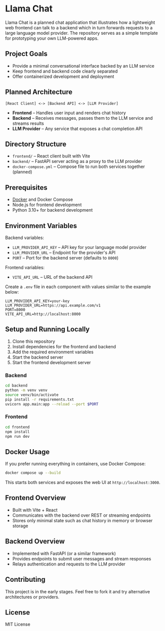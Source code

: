 # Llama Chat

Llama Chat is a planned chat application that illustrates how a lightweight web frontend can talk to a backend which in turn forwards requests to a large language model provider. The repository serves as a simple template for prototyping your own LLM-powered apps.

## Project Goals

- Provide a minimal conversational interface backed by an LLM service
- Keep frontend and backend code clearly separated
- Offer containerized development and deployment

## Planned Architecture

```
[React Client] <-> [Backend API] <-> [LLM Provider]
```

- **Frontend** – Handles user input and renders chat history
- **Backend** – Receives messages, passes them to the LLM service and streams results
- **LLM Provider** – Any service that exposes a chat completion API

## Directory Structure

- `frontend/` – React client built with Vite
- `backend/` – FastAPI server acting as a proxy to the LLM provider
- `docker-compose.yml` – Compose file to run both services together (planned)

## Prerequisites

- [Docker](https://www.docker.com/) and Docker Compose
- Node.js for frontend development
- Python 3.10+ for backend development

## Environment Variables

Backend variables:

- `LLM_PROVIDER_API_KEY` – API key for your language model provider
- `LLM_PROVIDER_URL` – Endpoint for the provider's API
- `PORT` – Port for the backend server (defaults to `8000`)

Frontend variables:

- `VITE_API_URL` – URL of the backend API

Create a `.env` file in each component with values similar to the example below:

```
LLM_PROVIDER_API_KEY=your-key
LLM_PROVIDER_URL=https://api.example.com/v1
PORT=8000
VITE_API_URL=http://localhost:8000
```

## Setup and Running Locally

1. Clone this repository
2. Install dependencies for the frontend and backend
3. Add the required environment variables
4. Start the backend server
5. Start the frontend development server

### Backend

```bash
cd backend
python -m venv venv
source venv/bin/activate
pip install -r requirements.txt
uvicorn app.main:app --reload --port $PORT
```

### Frontend

```bash
cd frontend
npm install
npm run dev
```

## Docker Usage

If you prefer running everything in containers, use Docker Compose:

```bash
docker compose up --build
```

This starts both services and exposes the web UI at `http://localhost:3000`.

## Frontend Overview

- Built with Vite + React
- Communicates with the backend over REST or streaming endpoints
- Stores only minimal state such as chat history in memory or browser storage

## Backend Overview

- Implemented with FastAPI (or a similar framework)
- Provides endpoints to submit user messages and stream responses
- Relays authentication and requests to the LLM provider

## Contributing

This project is in the early stages. Feel free to fork it and try alternative architectures or providers.

## License

MIT License
